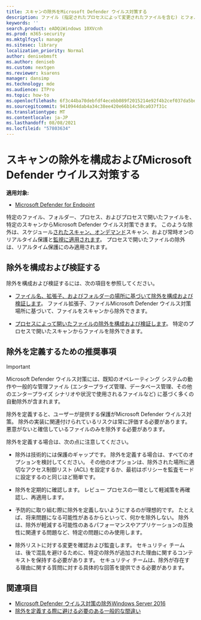 ```yaml
---
title: スキャンの除外をMicrosoft Defender ウイルス対策する
description: ファイル (指定されたプロセスによって変更されたファイルを含む) とフォルダーを、ユーザーがスキャンMicrosoft Defender ウイルス対策。 PowerShell を使用して除外を検証します。
keywords: ''
search.product: eADQiWindows 10XVcnh
ms.prod: m365-security
ms.mktglfcycl: manage
ms.sitesec: library
localization_priority: Normal
author: denisebmsft
ms.author: deniseb
ms.custom: nextgen
ms.reviewer: ksarens
manager: dansimp
ms.technology: mde
ms.audience: ITPro
ms.topic: how-to
ms.openlocfilehash: 6f3c44ba70debfdf4ecebb089f2015214e92f4b2cef037da5bdf5f7ad0e99c40
ms.sourcegitcommit: 9410944dab4a34c38ee420e66b14c58ca037f31c
ms.translationtype: MT
ms.contentlocale: ja-JP
ms.lasthandoff: 08/08/2021
ms.locfileid: "57803634"
---
```

# <a name="configure-and-validate-exclusions-for-microsoft-defender-antivirus-scans"></a>スキャンの除外を構成およびMicrosoft Defender ウイルス対策する

**適用対象:**

- [Microsoft Defender for Endpoint](/microsoft-365/security/defender-endpoint/)

特定のファイル、フォルダー、プロセス、およびプロセスで開いたファイルを、特定のスキャンからMicrosoft Defender ウイルス対策できます。 このような除外は、スケジュール[されたスキャン、](scheduled-catch-up-scans-microsoft-defender-antivirus.md)[オンデマンド](run-scan-microsoft-defender-antivirus.md)スキャン、および常時オンのリアルタイム保護と[監視に適用されます](configure-real-time-protection-microsoft-defender-antivirus.md)。 プロセスで開いたファイルの除外は、リアルタイム保護にのみ適用されます。

## <a name="configure-and-validate-exclusions"></a>除外を構成および検証する

除外を構成および検証するには、次の項目を参照してください。

- [ファイル名、拡張子、およびフォルダーの場所に基づいて除外を構成および検証します](configure-extension-file-exclusions-microsoft-defender-antivirus.md)。 ファイル拡張子、ファイルMicrosoft Defender ウイルス対策場所に基づいて、ファイルをスキャンから除外できます。

- [プロセスによって開いたファイルの除外を構成および検証します](configure-process-opened-file-exclusions-microsoft-defender-antivirus.md)。 特定のプロセスで開いたスキャンからファイルを除外できます。

## <a name="recommendations-for-defining-exclusions"></a>除外を定義するための推奨事項

> [!IMPORTANT]
> Microsoft Defender ウイルス対策には、既知のオペレーティング システムの動作や一般的な管理ファイル (エンタープライズ管理、データベース管理、その他のエンタープライズ シナリオや状況で使用されるファイルなど) に基づく多くの自動除外が含まれます。  
> 
> 除外を定義すると、ユーザーが提供する保護がMicrosoft Defender ウイルス対策。 除外の実装に関連付けられているリスクは常に評価する必要があります。悪意がないと確信しているファイルのみを除外する必要があります。

除外を定義する場合は、次の点に注意してください。  

- 除外は技術的には保護のギャップです。 除外を定義する場合は、すべてのオプションを検討してください。 その他のオプションは、除外された場所に適切なアクセス制御リスト (ACL) を設定するか、最初はポリシーを監査モードに設定するのと同じほど簡単です。

- 除外を定期的に確認します。 レビュー プロセスの一環として軽減策を再確認し、再適用します。

- 予防的に取り組む際に除外を定義しないようにするのが理想的です。 たとえば、将来問題になる可能性があるからといって、何かを除外しない。 除外は、除外が軽減する可能性のあるパフォーマンスやアプリケーションの互換性に関連する問題など、特定の問題にのみ使用します。

- 除外リストに対する変更を確認および監査します。 セキュリティ チームは、後で混乱を避けるために、特定の除外が追加された理由に関するコンテキストを保持する必要があります。 セキュリティ チームは、除外が存在する理由に関する質問に対する具体的な回答を提供できる必要があります。

## <a name="see-also"></a>関連項目

- [Microsoft Defender ウイルス対策の除外Windows Server 2016](configure-server-exclusions-microsoft-defender-antivirus.md)
- [除外を定義する際に避ける必要のある一般的な間違い](common-exclusion-mistakes-microsoft-defender-antivirus.md)
